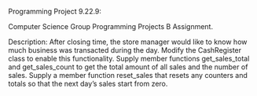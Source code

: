 Programming Project 9.22.9:

Computer Science Group Programming Projects B Assignment.

Description:
After closing time, the store manager would like to know how much business was transacted during the day. Modify the CashRegister class to enable this functionality. 
Supply member functions get_sales_total and get_sales_count to get the total amount of all sales and the number of sales. 
Supply a member function reset_sales that resets any counters and totals so that the next day’s sales start from zero.
